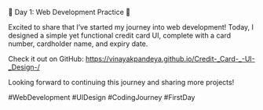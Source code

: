 🌟 Day 1: Web Development Practice 🌟

Excited to share that I’ve started my journey into web development! Today, I designed a simple yet functional credit card UI, complete with a card number, cardholder name, and expiry date.

Check it out on GitHub: https://vinayakpandeya.github.io/Credit-_Card-_-UI-_Design-/

Looking forward to continuing this journey and sharing more projects!

#WebDevelopment #UIDesign #CodingJourney #FirstDay

